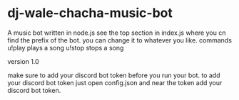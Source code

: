 # dj-wale-chacha-music-bot
A music bot written in node.js 
 see the top section in index.js where you cn find the prefix of the bot. you can change it to whatever you like.
commands
u!play <song> plays a song
  u!stop stops a song
 
 version 1.0
 
 make sure to add your discord bot token before you run your bot. to add your discord bot token just open config.json and near the token add your discord bot token.

